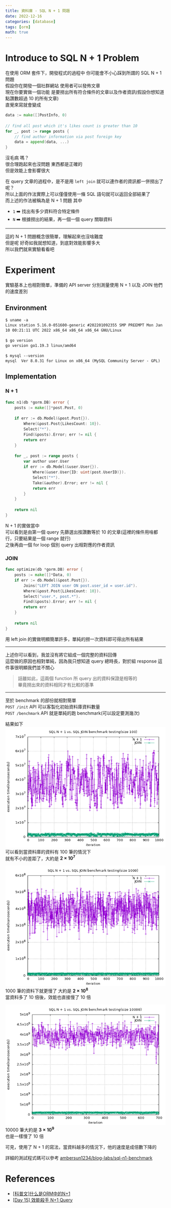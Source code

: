```yaml
---
title: 資料庫 - SQL N + 1 問題
date: 2022-12-16
categories: [database]
tags: [orm]
math: true
---
```


# Introduce to SQL N + 1 Problem
在使用 ORM 套件下，開發程式的過程中 你可能會不小心踩到所謂的 SQL N + 1 問題\
假設你在開發一個社群網站 使用者可以發佈文章\
現在你要實做一個功能 是要撈出所有符合條件的文章以及作者資訊(假設你想知道點讚數超過 10 的所有文章)\
直覺來寫就會變成
```go
data := make([]PostInfo, 0)

// find all post which it's likes count is greater than 10
for _, post := range posts {
    // find author information via post foreign key
    data = append(data, ...)
}
```

沒毛病 嗎？\
很合理跑起來也沒問題 東西都是正確的\
但是效能上會影響很大

在 query 文章的過程中，是不是用 `left join` 就可以連作者的資訊都一併撈出了呢？\
所以上面的作法實際上可以僅僅使用一條 SQL 語句就可以返回全部結果了\
而上述的作法被稱為是 N + 1 問題 其中
+ `1` :arrow_right: 找出有多少資料符合特定條件
+ `N` :arrow_right: 根據撈出的結果，再一個一個 query 關聯資料

<hr>

這的 N + 1 問題概念很簡單，理解起來也沒啥難度\
但是呢 好奇如我就想知道，到底對效能影響多大\
所以我們就來實驗看看吧

# Experiment
實驗基本上也相對簡單，準備的 API server 分別測量使用 N + 1 以及 JOIN 他們的速度差別

## Environment
```shell
$ uname -a
Linux station 5.16.0-051600-generic #202201092355 SMP PREEMPT Mon Jan 10 00:21:11 UTC 2022 x86_64 x86_64 x86_64 GNU/Linux

$ go version
go version go1.19.3 linux/amd64

$ mysql --version
mysql  Ver 8.0.31 for Linux on x86_64 (MySQL Community Server - GPL)
```

## Implementation
### N + 1
```go
func n1(db *gorm.DB) error {
    posts := make([]*post.Post, 0)

    if err := db.Model(&post.Post{}).
        Where(&post.Post{LikesCount: 10}).
        Select("*").
        Find(&posts).Error; err != nil {
        return err
    }

    for _, post := range posts {
        var author user.User
        if err := db.Model(&user.User{}).
            Where(&user.User{ID: uint(post.UserID)}).
            Select("*").
            Take(&author).Error; err != nil {
            return err
        }
    }

    return nil
}
```
N + 1 的實做當中\
可以看到是由第一個 query 先篩選出按讚數等於 10 的文章(這裡的條件用啥都行，只要結果是一個 range 就行)\
之後再由一個 for loop 個別 query 出相對應的作者資訊

### JOIN
```go
func optimize(db *gorm.DB) error {
    posts := make([]*Data, 0)
    if err := db.Model(&post.Post{}).
        Joins("LEFT JOIN user ON post.user_id = user.id").
        Where(&post.Post{LikesCount: 10}).
        Select("user.*, post.*").
        Find(&posts).Error; err != nil {
        return err
    }

    return nil
}
```
用 left join 的實做明顯簡單許多，單純的撈一次資料即可得出所有結果

<hr>

上述你可以看到，我並沒有將它組成一個完整的資料回傳\
這麼做的原因也相對單純，因為我只想知道 query 總時長，對於組 response 這件事很明顯我們並不關心

> 話雖如此，這兩個 function 所 query 出的資料保證是相等的\
> 畢竟撈出來的資料相同才有比較的基準

<hr>

至於 benchmark 的部份就相對簡單\
`POST /init` API 可以客製化初始資料庫資料數量\
`POST /benchmark` API 就是單純的跑 benchmark(可以設定要測幾次)

結果如下\
![](https://github.com/ambersun1234/blog-labs/blob/master/sql-n1-benchmark/100_benchmark.png?raw=true)\
可以看到當資料庫的資料有 100 筆的情況下\
就有不小的差距了，大約是 **$2 \times 10^7$**

![](https://github.com/ambersun1234/blog-labs/blob/master/sql-n1-benchmark/1000_benchmark.png?raw=true)\
1000 筆的資料下就更慢了 大約是 **$2 \times 10^8$**\
當資料多了 10 倍後，效能也直接慢了 10 倍

![](https://github.com/ambersun1234/blog-labs/blob/master/sql-n1-benchmark/10000_benchmark.png?raw=true)\
10000 筆大約是 **$3 \times 10^9$**\
也是一樣慢了 10 倍

可見，使用了 N + 1 的寫法，當資料越多的情況下，他的速度是成倍數下降的

詳細的測試程式碼可以參考 [ambersun1234/blog-labs/sql-n1-benchmark](https://github.com/ambersun1234/blog-labs/tree/master/sql-n1-benchmark)

# References
+ [[科普文]什么是ORM中的N+1](https://zhuanlan.zhihu.com/p/27323883)
+ [[Day 15] 效能殺手 N+1 Query](https://ithelp.ithome.com.tw/articles/10223194)
